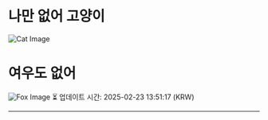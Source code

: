 
# 나만 없어 고양이

![Cat Image](https://cdn2.thecatapi.com/images/MTg0MTYyOQ.jpg)

# 여우도 없어
![Fox Image](https://randomfox.ca/images/20.jpg)
⏳ 업데이트 시간: 2025-02-23 13:51:17 (KRW)

---
